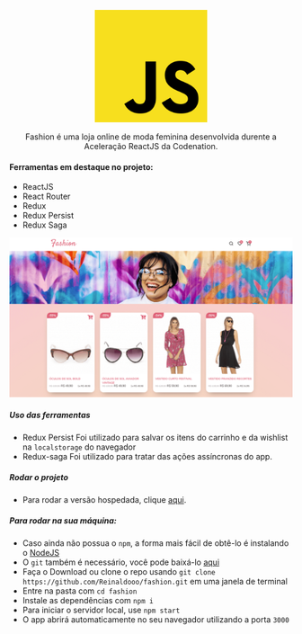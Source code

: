 <p  align="center">
<img  height="200px"  src="./docs/js.svg">
</p>

<p  align="center">
Fashion é uma loja online de moda feminina desenvolvida durente a Aceleração ReactJS da Codenation.
</p>

#### Ferramentas em destaque no projeto:

* ReactJS
* React Router
* Redux
* Redux Persist
* Redux Saga

![Example](/docs/Example.png)

##### Uso das ferramentas

* Redux Persist
Foi utilizado para salvar os itens do carrinho e da wishlist na `localstorage` do navegador
* Redux-saga
Foi utilizado para tratar das ações assíncronas do app.

##### Rodar o projeto

* Para rodar a versão hospedada, clique [aqui](https://fashion-reinaldo.netlify.app/).

##### Para rodar na sua máquina:

* Caso ainda não possua o `npm`, a forma mais fácil de obtê-lo é instalando o [NodeJS](https://nodejs.org/en/download/)
* O `git` também é necessário, você pode baixá-lo [aqui](https://git-scm.com/)
* Faça o Download ou clone o repo usando `git clone https://github.com/Reinaldooo/fashion.git` em uma janela de terminal
* Entre na pasta com `cd fashion`
* Instale as dependências com `npm i`
* Para iniciar o servidor local, use `npm start`
* O app abrirá automaticamente no seu navegador utilizando a porta `3000`